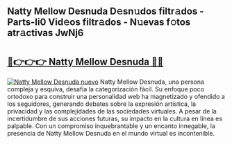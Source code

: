 ## Natty Mellow Desnuda D𝚎sn𝚞dos filtr𝚊dos - Parts-Ii0 Vid𝚎os filtr𝚊dos - N𝚞evas f𝚘tos atr𝚊ctivas JwNj6

# <h2><a href="http://mbc6e1d.tromn.icu/?c=Natty+Mellow+Desnuda">🔗👉👉👉 Natty Mellow Desnuda 🔗🔗</a></h2>

[![Natty Mellow Desnuda nuevo](https://i.imgur.com/pEAQMta.gif)](http://mbc6e1d.tromn.icu/?c=Natty+Mellow+Desnuda)
Natty Mellow Desnuda, una persona compleja y esquiva, desafía la categorización fácil. Su enfoque poco ortodoxo para construir una personalidad web ha magnetizado y ofendido a los seguidores, generando debates sobre la expresión artística, la privacidad y las complejidades de las sociedades virtuales. A pesar de la incertidumbre de sus acciones futuras, su impacto en la cultura en línea es palpable. Con un compromiso inquebrantable y un encanto innegable, la presencia de Natty Mellow Desnuda en el mundo virtual es incontenible.
